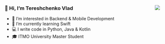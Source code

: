 
<img align="right" src="https://github-readme-stats.vercel.app/api?username=Vl-Tershch&show_icons=true&icon_color=805AD5&text_color=718096&bg_color=ffffff&count_private=true&include_all_commits=true" style="padding-top:23px;"/>

### 👋 Hi, I’m Tereshchenko Vlad

- 👀 I’m interested in Backend & Mobile Development
- 🌱 I’m currently learning Swift
- 💻 I write code in Python, Java & Kotlin
- 🎓 ITMO University Master Student

<!-- <p><img align="right" src="https://github-readme-streak-stats.herokuapp.com/?user=Vl-Tershch&" alt="Vl-Tershch" /></p> -->
